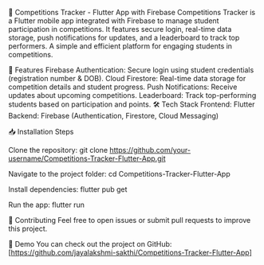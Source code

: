🚀 Competitions Tracker - Flutter App with Firebase
Competitions Tracker is a Flutter mobile app integrated with Firebase to manage student participation in competitions. It features secure login, real-time data storage, push notifications for updates, and a leaderboard to track top performers. A simple and efficient platform for engaging students in competitions.

📌 Features
Firebase Authentication: Secure login using student credentials (registration number & DOB).
Cloud Firestore: Real-time data storage for competition details and student progress.
Push Notifications: Receive updates about upcoming competitions.
Leaderboard: Track top-performing students based on participation and points.
🛠️ Tech Stack
Frontend: Flutter
Backend: Firebase (Authentication, Firestore, Cloud Messaging)

📥 Installation Steps

Clone the repository:
git clone https://github.com/your-username/Competitions-Tracker-Flutter-App.git

Navigate to the project folder:
cd Competitions-Tracker-Flutter-App

Install dependencies:
flutter pub get

Run the app:
flutter run

📢 Contributing
Feel free to open issues or submit pull requests to improve this project.

🔗 Demo
You can check out the project on GitHub:
[https://github.com/jayalakshmi-sakthi/Competitions-Tracker-Flutter-App]

